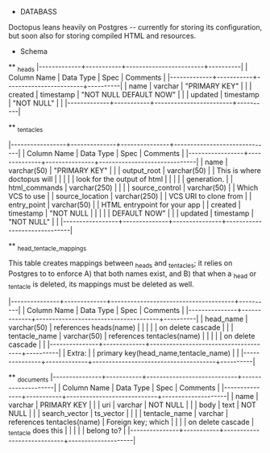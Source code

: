-   DATABASS

Doctopus leans heavily on Postgres -- currently for storing its configuration, but soon also for storing compiled HTML and resources.

-   Schema

\*\* <sub>heads</sub> |-------------+-----------+------------------------+----------| | Column Name | Data Type | Spec | Comments | |-------------+-----------+------------------------+----------| | name | varchar | "PRIMARY KEY" | | | created | timestamp | "NOT NULL DEFAULT NOW" | | | updated | timestamp | "NOT NULL" | | |-------------+-----------+------------------------+----------|

\*\* <sub>tentacles</sub>

|-----------------+--------------+---------------+------------------------------| | Column Name | Data Type | Spec | Comments | |-----------------+--------------+---------------+------------------------------| | name | varchar(50) | "PRIMARY KEY" | | | output\_root | varchar(50) | | This is where doctopus will | | | | | look for the output of html | | | | | generation. | | html\_commands | varchar(250) | | | | source\_control | varchar(50) | | Which VCS to use | | source\_location | varchar(250) | | VCS URI to clone from | | entry\_point | varchar(50) | | HTML entrypoint for your app | | created | timestamp | "NOT NULL | | | | | DEFAULT NOW" | | | updated | timestamp | "NOT NULL" | | |-----------------+--------------+---------------+------------------------------|

\*\* <sub>head\_tentacle\_mappings</sub>

This table creates mappings between <sub>heads</sub> and <sub>tentacles</sub>; it relies on Postgres to to enforce A) that both names exist, and B) that when a <sub>head</sub> or <sub>tentacle</sub> is deleted, its mappings must be deleted as well.

|---------------+-------------+--------------------------------------+----------| | Column Name | Data Type | Spec | Comments | |---------------+-------------+--------------------------------------+----------| | head\_name | varchar(50) | references heads(name) | | | | | on delete cascade | | | tentacle\_name | varchar(50) | references tentacles(name) | | | | | on delete cascade | | |---------------+-------------+--------------------------------------+----------| | Extra: | | primary key(head\_name,tentacle\_name) | | |---------------+-------------+--------------------------------------+----------|

\*\* <sub>documents</sub> |---------------+-----------+----------------------------+--------------------| | Column Name | Data Type | Spec | Comments | |---------------+-----------+----------------------------+--------------------| | name | varchar | PRIMARY KEY | | | uri | varchar | NOT NULL | | | body | text | NOT NULL | | | search\_vector | ts\_vector | | | | tentacle\_name | varchar | references tentacles(name) | Foreign key; which | | | | on delete cascade | <sub>tentacle</sub> does this | | | | | belong to? | |---------------+-----------+----------------------------+--------------------|
